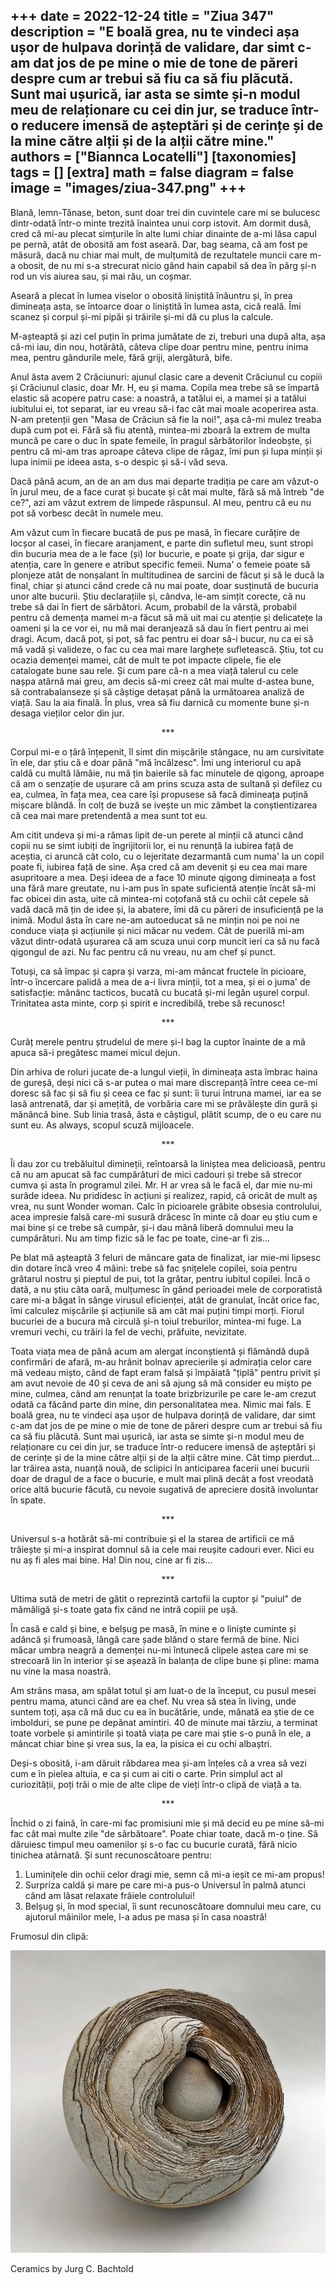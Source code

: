 
+++
date = 2022-12-24
title = "Ziua 347"
description = "E boală grea, nu te vindeci așa ușor de hulpava dorință de validare, dar simt c-am dat jos de pe mine o mie de tone de păreri despre cum ar trebui să fiu ca să fiu plăcută. Sunt mai ușurică, iar asta se simte și-n modul meu de relaționare cu cei din jur, se traduce într-o reducere imensă de așteptări și de cerințe și de la mine către alții și de la alții către mine."
authors = ["Biannca Locatelli"]
[taxonomies]
tags = []
[extra]
math = false
diagram = false
image = "images/ziua-347.png"
+++
---

Blană, lemn-Tănase, beton, sunt doar trei din cuvintele care mi se bulucesc dintr-odată într-o minte trezită înaintea unui corp istovit. Am dormit dusă, cred că mi-au plecat simțurile în alte lumi chiar dinainte de a-mi lăsa capul pe pernă, atât de obosită am fost aseară. Dar, bag seama, că am fost pe măsură, dacă nu chiar mai mult, de mulțumită de rezultatele muncii care m-a obosit, de nu mi s-a strecurat nicio gând hain capabil să dea în pârg și-n rod un vis aiurea sau, și mai rău, un coșmar.

Aseară a plecat în lumea viselor o obosită liniștită înăuntru și, în prea dimineața asta, se întoarce doar o liniștită în lumea asta, cică reală. Îmi scanez și corpul și-mi pipăi și trăirile și-mi dă cu plus la calcule.

M-așteaptă și azi cel puțin în prima jumătate de zi, treburi una după alta, așa că-mi iau, din nou, hotărâtă, câteva clipe doar pentru mine, pentru inima mea, pentru gândurile mele, fără griji, alergătură, bife.

Anul ăsta avem 2 Crăciunuri: ajunul clasic care a devenit Crăciunul cu copiii și Crăciunul clasic, doar Mr. H, eu și mama. Copila mea trebe să se împartă elastic să acopere patru case: a noastră, a tatălui ei, a mamei și a tatălui iubitului ei, tot separat, iar eu vreau să-i fac cât mai moale acoperirea asta. N-am pretenții gen "Masa de Crăciun să fie la noi!", așa că-mi mulez treaba după cum pot ei. Fără să fiu atentă, mintea-mi zboară la extrem de multa muncă pe care o duc în spate femeile, în pragul sărbătorilor îndeobște, și pentru că mi-am tras aproape câteva clipe de răgaz, îmi pun și lupa minții și lupa inimii pe ideea asta, s-o despic și să-i văd seva.

Dacă până acum, an de an am dus mai departe tradiția pe care am văzut-o în jurul meu, de a face curat și bucate și cât mai multe, fără să mă întreb "de ce?", azi am văzut extrem de limpede răspunsul. Al meu, pentru că eu nu pot să vorbesc decât în numele meu.

Am văzut cum în fiecare bucată de pus pe masă, în fiecare curățire de locșor al casei, în fiecare aranjament, e parte din sufletul meu, sunt stropi din bucuria mea de a le face (și) lor bucurie, e poate și grija, dar sigur e atenția, care în genere e atribut specific femeii. Numa' o femeie poate să plonjeze atât de nonșalant în multitudinea de sarcini de făcut și să le ducă la final, chiar și atunci când crede că nu mai poate, doar susținută de bucuria unor alte bucurii. Știu declarațiile și, cândva, le-am simțit corecte, că nu trebe să dai în fiert de sărbători. Acum, probabil de la vârstă, probabil pentru că demența mamei m-a făcut să mă uit mai cu atenție și delicatețe la oameni și la ce vor ei, nu mă mai deranjează să dau în fiert pentru ai mei dragi. Acum, dacă pot, și pot, să fac pentru ei doar să-i bucur, nu ca ei să mă vadă și valideze, o fac cu cea mai mare larghețe sufletească. Știu, tot cu ocazia demenței mamei, cât de mult te pot impacte clipele, fie ele catalogate bune sau rele. Și cum pare că-n a mea viață talerul cu cele nașpa atârnă mai greu, am decis să-mi creez cât mai multe d-astea bune, să contrabalanseze și să câștige detașat până la următoarea analiză de viață. Sau la aia finală. În plus, vrea să fiu darnică cu momente bune și-n desaga vieților celor din jur.

<p style="text-align: center;">***</p>

Corpul mi-e o țâră înțepenit, îl simt din mișcările stângace, nu am cursivitate în ele, dar știu că e doar până "mă încălzesc". Îmi ung interiorul cu apă caldă cu multă lămâie, nu mă țin baierile să fac minutele de qigong, aproape că am o senzație de ușurare că am prins scuza asta de sultană și defilez cu ea, culmea, în fața mea, cea care își propusese să facă dimineața puțină mișcare blândă. În colț de buză se ivește un mic zâmbet la conștientizarea că cea mai mare pretendentă a mea sunt tot eu.

Am citit undeva și mi-a rămas lipit de-un perete al minții că atunci când copii nu se simt iubiți de îngrijitorii lor, ei nu renunță la iubirea față de aceștia, ci aruncă cât colo, cu o lejeritate dezarmantă cum numa' la un copil poate fi, iubirea față de sine. Așa cred că am devenit și eu cea mai mare asupritoare a mea. Deși ideea de a face 10 minute qigong dimineața a fost una fără mare greutate, nu i-am pus în spate suficientă atenție încât să-mi fac obicei din asta, uite că mintea-mi coțofană stă cu ochii cât cepele să vadă dacă mă țin de idee și, la abatere, îmi dă cu păreri de insuficiență pe la inimă. Modul ăsta în care ne-am autoeducat să ne mințin noi pe noi ne conduce viața și acțiunile și nici măcar nu vedem. Cât de puerilă mi-am văzut dintr-odată ușurarea că am scuza unui corp muncit ieri ca să nu facă qigongul de azi. Nu fac pentru că nu vreau, nu am chef și punct.

Totuși, ca să împac și capra și varza, mi-am mâncat fructele în picioare, într-o încercare palidă a mea de a-i livra minții, tot a mea, și ei o juma' de satisfacție: mănânc tacticos, bucată cu bucată și-mi legăn ușurel corpul. Trinitatea asta minte, corp și spirit e incredibilă, trebe să recunosc!

<p style="text-align: center;">***</p>

Curăț merele pentru ștrudelul de mere și-l bag la cuptor înainte de a mă apuca să-i pregătesc mamei micul dejun.

Din arhiva de roluri jucate de-a lungul vieții, în dimineața asta îmbrac haina de gureșă, deși nici că s-ar putea o mai mare discrepanță între ceea ce-mi doresc să fac și să fiu și ceea ce fac și sunt: îi turui întruna mamei, iar ea se lasă antrenată, dar și amețită, de vorbăria care mi se prăvălește din gură și mănâncă bine. Sub linia trasă, ăsta e câștigul, plătit scump, de o eu care nu sunt eu. As always, scopul scuză mijloacele.

<p style="text-align: center;">***</p>

Îi dau zor cu trebăluitul dimineții, reîntoarsă la liniștea mea delicioasă, pentru că nu am apucat să fac cumpărături de mici cadouri și trebe să strecor cumva și asta în programul zilei. Mr. H ar vrea să le facă el, dar mie nu-mi surâde ideea. Nu prididesc în acțiuni și realizez, rapid, că oricât de mult aș vrea, nu sunt Wonder woman. Calc în picioarele grăbite obsesia controlului, acea impresie falsă care-mi susură drăcesc în minte că doar eu știu cum e mai bine și ce trebe să cumpăr, și-i dau mână liberă domnului meu la cumpărături. Nu am timp fizic să le fac pe toate, cine-ar fi zis…

Pe blat mă așteaptă 3 feluri de mâncare gata de finalizat, iar mie-mi lipsesc din dotare încă vreo 4 mâini: trebe să fac șnițelele copilei, soia pentru grătarul nostru și pieptul de pui, tot la grătar, pentru iubitul copilei. Încă o dată, a nu știu câta oară, mulțumesc în gând perioadei mele de corporatistă care mi-a băgat în sânge virusul eficienței, atât de granulat, încât orice fac, îmi calculez mișcările și acțiunile să am cât mai puțini timpi morți. Fiorul bucuriei de a bucura mă circulă și-n toiul treburilor, mintea-mi fuge. La vremuri vechi, cu trăiri la fel de vechi, prăfuite, nevizitate.

Toata viața mea de până acum am alergat inconștientă și flămândă după confirmări de afară, m-au hrănit bolnav aprecierile și admirația celor care mă vedeau mișto, când de fapt eram falsă și împăiată "țiplă" pentru privit și am avut nevoie de 40 și ceva de ani să ajung să mă consider eu mișto pe mine, culmea, când am renunțat la toate brizbrizurile pe care le-am crezut odată ca făcând parte din mine, din personalitatea mea. Nimic mai fals. E boală grea, nu te vindeci așa ușor de hulpava dorință de validare, dar simt c-am dat jos de pe mine o mie de tone de păreri despre cum ar trebui să fiu ca să fiu plăcută. Sunt mai ușurică, iar asta se simte și-n modul meu de relaționare cu cei din jur, se traduce într-o reducere imensă de așteptări și de cerințe și de la mine către alții și de la alții către mine. Cât timp pierdut… Iar trăirea asta, nuanță nouă, de sclipici în anticiparea facerii unei bucurii doar de dragul de a face o bucurie, e mult mai plină decât a fost vreodată orice altă bucurie făcută, cu nevoie sugativă de apreciere dosită involuntar în spate.

<p style="text-align: center;">***</p>

Universul s-a hotărât să-mi contribuie și el la starea de artificii ce mă trăiește și mi-a inspirat domnul să ia cele mai reușite cadouri ever. Nici eu nu aș fi ales mai bine. Ha! Din nou, cine ar fi zis…

<p style="text-align: center;">***</p>

Ultima sută de metri de gătit o reprezintă cartofii la cuptor și "puiul" de mămăligă și-s toate gata fix când ne intră copiii pe ușă.

În casă e cald și bine, e belșug pe masă, în mine e o liniște cuminte și adâncă și frumoasă, lângă care șade blând o stare fermă de bine. Nici măcar umbra neagră a demenței nu-mi întunecă clipele astea care mi se strecoară lin în interior și se așează în balanța de clipe bune și pline: mama nu vine la masa noastră.

Am strâns masa, am spălat totul și am luat-o de la început, cu pusul mesei pentru mama, atunci când are ea chef. Nu vrea să stea în living, unde suntem toți, așa că mă duc cu ea în bucătărie, unde, mânată ea știe de ce imbolduri, se pune pe depănat amintiri. 40 de minute mai târziu, a terminat toate vorbele și amintirile și toată viața pe care mai știe s-o pună în ele, a mâncat chiar bine și vrea sus, la ea, la pisica ei cu ochi albaștri.

Deși-s obosită, i-am dăruit răbdarea mea și-am înțeles că a vrea să vezi cum e în pielea altuia, e ca și cum ai citi o carte. Prin simplul act al curiozității, poți trăi o mie de alte clipe de vieți într-o clipă de viață a ta.

<p style="text-align: center;">***</p>

Închid o zi faină, în care-mi fac promisiuni mie și mă decid eu pe mine să-mi fac cât mai multe zile "de sărbătoare". Poate chiar toate, dacă m-o ține. Să dăruiesc timpul meu oamenilor și s-o fac cu bucurie curată, fără nicio tinichea atârnată. Și sunt recunoscătoare pentru:
1. Luminițele din ochii celor dragi mie, semn că mi-a ieșit ce mi-am propus!
2. Surpriza caldă și mare pe care mi-a pus-o Universul în palmă atunci când am lăsat relaxate frâiele controlului!
3. Belșug și, în mod special, îi sunt recunoscătoare domnului meu care, cu ajutorul mâinilor mele, l-a adus pe masa și în casa noastră!

Frumosul din clipă:

<div class="flex justify-center">
  <img src="images/347-1.jpeg" />
</div>

Ceramics by Jurg C. Bachtold
